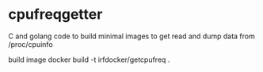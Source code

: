 # cpufreqgetter
C and golang code to build minimal images to get read and dump data from /proc/cpuinfo

build image
docker build -t irfdocker/getcpufreq .
